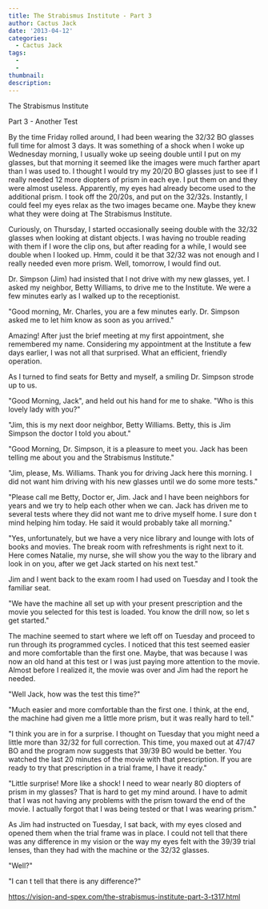 ```yaml
---
title: The Strabismus Institute - Part 3
author: Cactus Jack
date: '2013-04-12'
categories:
  - Cactus Jack
tags:
  - 
  - 
thumbnail: 
description: 
---
```


The Strabismus Institute

Part 3 - Another Test

By the time Friday rolled around, I had been wearing the 32/32 BO glasses full time for almost 3 days.  It was something of a shock when I woke up Wednesday morning, I usually woke up seeing double until I put on my glasses, but that morning it seemed like the images were much farther apart than I was used to. I thought I would try my 20/20 BO glasses just to see if I really needed 12 more diopters of prism in each eye.  I put them on and they were almost useless.  Apparently, my eyes had already become used to the additional prism.  I took off the 20/20s, and put on the 32/32s.  Instantly, I could feel my eyes relax as the two images became one.  Maybe they knew what they were doing at The Strabismus Institute.

Curiously, on Thursday, I started occasionally seeing double with the 32/32 glasses when looking at distant objects.  I was having no trouble reading with them if I wore the clip ons, but after reading for a while, I would see double when I looked up.  Hmm, could it be that 32/32 was not enough and I really needed even more prism.  Well, tomorrow, I would find out.

Dr. Simpson (Jim) had insisted that I not drive with my new glasses, yet.  I asked  my neighbor, Betty Williams, to drive me to the Institute.  We were a few minutes early as I walked up to the receptionist.

"Good morning, Mr. Charles, you are a few minutes early.  Dr. Simpson asked me to let him know as soon as you arrived."

Amazing!  After just the brief meeting at my first appointment, she remembered my name.  Considering my appointment at the Institute a few days earlier, I was not all that surprised.  What an efficient, friendly operation.

As I turned to find seats for Betty and myself, a smiling Dr. Simpson strode up to us.

"Good Morning, Jack", and held out his hand for me to shake.  "Who is this lovely lady with you?"

"Jim, this is my next door neighbor, Betty Williams.  Betty, this is Jim Simpson the doctor I told you about."

"Good Morning, Dr. Simpson, it is a pleasure to meet you.  Jack has been telling me about you and the Strabismus Institute."

"Jim, please, Ms. Williams.  Thank you for driving Jack here this morning.  I did not want him driving with his new glasses until we do some more tests."

"Please call me Betty, Doctor er, Jim.  Jack and I have been neighbors for years and we try to help each other when we can.  Jack has driven me to several tests where they did not want me to drive myself home.  I sure don t mind helping him today.  He said it would probably take all morning."

"Yes, unfortunately, but we have a very nice library and lounge with lots of books and movies.  The break room with refreshments is right next to it.  Here comes Natalie, my nurse, she will show you the way to the library and look in on you, after we get Jack started on his next test."

Jim and I went back to the exam room I had used on Tuesday and I took the familiar seat.

"We have the machine all set up with your present prescription and the movie you selected for this test is loaded.  You know the drill now, so let s get started."

The machine seemed to start where we left off on Tuesday and proceed to run through its programmed cycles.  I noticed that this test seemed easier and more comfortable  than the first one.  Maybe, that was because I was now an old hand at this test or I was just paying more attention to the movie.  Almost before I realized it, the movie was over and Jim had the report he needed.

"Well Jack, how was the test this time?"

"Much easier and more comfortable than the first one.  I think, at the end, the machine had given me a little more prism, but it was really hard to tell."

"I think you are in for a surprise.  I thought on Tuesday that you might need a little more than 32/32 for full correction.  This time, you maxed out at 47/47 BO and the program now suggests that 39/39 BO would be better.   You watched the last 20 minutes of the movie with that prescription.  If you are ready to try that prescription in a trial frame, I have it ready."

"Little surprise!  More like a shock! I need to wear nearly 80 diopters of prism in my glasses?  That is hard to get my mind around.  I have to admit that I was not having any problems with the prism toward the end of the movie.  I actually forgot that I was being tested or that I was wearing prism."

As Jim had instructed on Tuesday, I sat back, with my eyes closed and opened them when the trial frame was in place.  I could not tell that there was any difference in my vision or the way my eyes felt with the 39/39 trial lenses, than they had with the machine or the 32/32 glasses.

"Well?"

"I can t tell that there is any difference?"

https://vision-and-spex.com/the-strabismus-institute-part-3-t317.html
